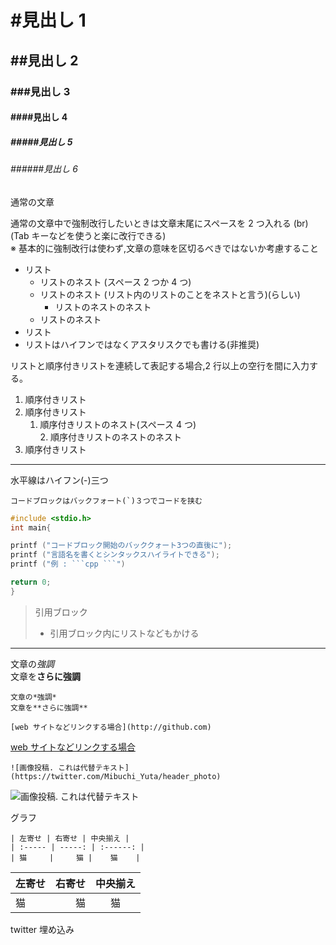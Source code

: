 # #見出し 1

## ##見出し 2

### ###見出し 3

#### ####見出し 4

##### #####見出し 5

###### ######見出し 6

通常の文章

通常の文章中で強制改行したいときは文章末尾にスペースを 2 つ入れる (br)  
(Tab キーなどを使うと楽に改行できる)  
※ 基本的に強制改行は使わず,文章の意味を区切るべきではないか考慮すること

- リスト
  - リストのネスト (スペース 2 つか 4 つ)
  - リストのネスト (リスト内のリストのことをネストと言う)(らしい)
    - リストのネストのネスト
  - リストのネスト
- リスト
- リストはハイフンではなくアスタリスクでも書ける(非推奨)

リストと順序付きリストを連続して表記する場合,2 行以上の空行を間に入力する。

1. 順序付きリスト
2. 順序付きリスト
   1. 順序付きリストのネスト(スペース 4 つ)  
      2. 順序付きリストのネストのネスト
3. 順序付きリスト

---

水平線はハイフン(-)三つ

```
コードブロックはバックフォート(`)３つでコードを挟む
```

````cpp
#include <stdio.h>
int main{

printf ("コードブロック開始のバッククォート3つの直後に");
printf ("言語名を書くとシンタックスハイライトできる");
printf ("例 : ```cpp ```")

return 0;
}
````

> 引用ブロック
>
> - 引用ブロック内にリストなどもかける

---

文章の*強調*  
文章を**さらに強調**

```
文章の*強調*
文章を**さらに強調**
```

```
[web サイトなどリンクする場合](http://github.com)
```

[web サイトなどリンクする場合](http://github.com)

```
![画像投稿. これは代替テキスト](https://twitter.com/Mibuchi_Yuta/header_photo)
```

![画像投稿. これは代替テキスト](https://twitter.com/Mibuchi_Yuta/header_photo)

グラフ

```
| 左寄せ | 右寄せ | 中央揃え |
| :----- | -----: | :------: |
| 猫     |     猫 |    猫    |
```

| 左寄せ | 右寄せ | 中央揃え |
| :----- | -----: | :------: |
| 猫     |     猫 |    猫    |

twitter 埋め込み
